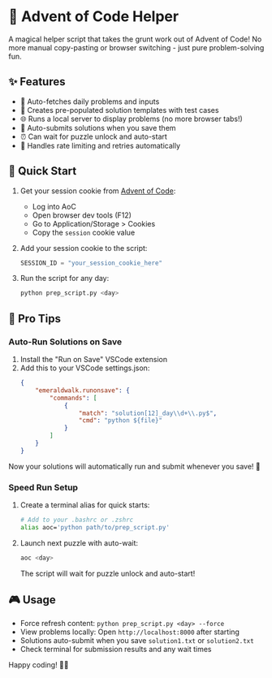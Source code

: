 # 🎄 Advent of Code Helper

A magical helper script that takes the grunt work out of Advent of Code! No more manual copy-pasting or browser switching - just pure problem-solving fun.

## ✨ Features

- 🚀 Auto-fetches daily problems and inputs
- 📝 Creates pre-populated solution templates with test cases
- 🌐 Runs a local server to display problems (no more browser tabs!)
- 🔄 Auto-submits solutions when you save them
- ⏰ Can wait for puzzle unlock and auto-start
- 🔁 Handles rate limiting and retries automatically

## 🎯 Quick Start

1. Get your session cookie from [Advent of Code](https://adventofcode.com):
   - Log into AoC
   - Open browser dev tools (F12)
   - Go to Application/Storage > Cookies
   - Copy the `session` cookie value

2. Add your session cookie to the script:
   ```python
   SESSION_ID = "your_session_cookie_here"
   ```

3. Run the script for any day:
   ```bash
   python prep_script.py <day>
   ```

## 💫 Pro Tips

### Auto-Run Solutions on Save

1. Install the "Run on Save" VSCode extension
2. Add this to your VSCode settings.json:
   ```json
   {
       "emeraldwalk.runonsave": {
           "commands": [
               {
                   "match": "solution[12]_day\\d+\\.py$",
                   "cmd": "python ${file}"
               }
           ]
       }
   }
   ```

Now your solutions will automatically run and submit whenever you save! 🚀

### Speed Run Setup

1. Create a terminal alias for quick starts:
   ```bash
   # Add to your .bashrc or .zshrc
   alias aoc='python path/to/prep_script.py'
   ```

2. Launch next puzzle with auto-wait:
   ```bash
   aoc <day>
   ```
   The script will wait for puzzle unlock and auto-start!

## 🎮 Usage

- Force refresh content: `python prep_script.py <day> --force`
- View problems locally: Open `http://localhost:8000` after starting
- Solutions auto-submit when you save `solution1.txt` or `solution2.txt`
- Check terminal for submission results and any wait times

Happy coding! 🎄✨

